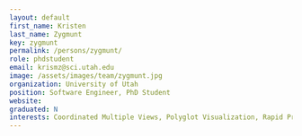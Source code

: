```yaml
---
layout: default
first_name: Kristen
last_name: Zygmunt
key: zygmunt
permalink: /persons/zygmunt/
role: phdstudent
email: krismz@sci.utah.edu
image: /assets/images/team/zygmunt.jpg
organization: University of Utah
position: Software Engineer, PhD Student
website:
graduated: N
interests: Coordinated Multiple Views, Polyglot Visualization, Rapid Prototyping
---
```

